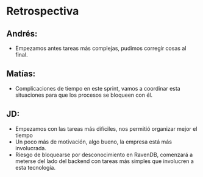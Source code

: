 # Retrospectiva


## Andrés:

* Empezamos antes tareas más complejas, pudimos corregir cosas al final.

## Matías:

* Complicaciones de tiempo en este sprint, vamos a coordinar esta situaciones para que los procesos se bloqueen con él.

## JD:

* Empezamos con las tareas más difíciles, nos permitió organizar mejor el tiempo
* Un poco más de motivación, algo bueno, la empresa está más involucrada.
* Riesgo de bloquearse por desconocimiento en RavenDB, comenzará a meterse del lado del backend con tareas más simples que involucren a esta tecnología.